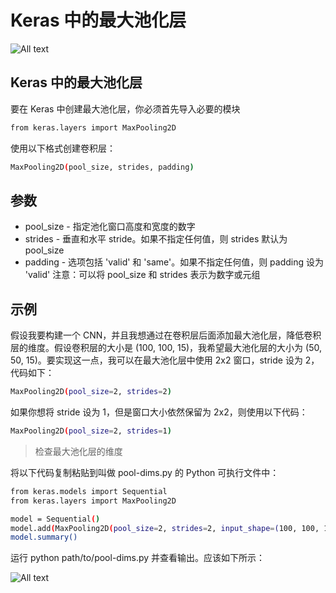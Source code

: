 # Keras 中的最大池化层

![All text](http://ww1.sinaimg.cn/large/dc05ba18ly1fnu1hd8czwj20ln0b2n0c.jpg)

## Keras 中的最大池化层

要在 Keras 中创建最大池化层，你必须首先导入必要的模块

```bash
from keras.layers import MaxPooling2D
```

使用以下格式创建卷积层：

```bash
MaxPooling2D(pool_size, strides, padding)
```

## 参数

* pool_size - 指定池化窗口高度和宽度的数字
* strides - 垂直和水平 stride。如果不指定任何值，则 strides 默认为 pool_size
* padding - 选项包括 'valid' 和 'same'。如果不指定任何值，则 padding 设为 'valid'
注意：可以将 pool_size 和 strides 表示为数字或元组

## 示例

假设我要构建一个 CNN，并且我想通过在卷积层后面添加最大池化层，降低卷积层的维度。假设卷积层的大小是 (100, 100, 15)，我希望最大池化层的大小为 (50, 50, 15)。要实现这一点，我可以在最大池化层中使用 2x2 窗口，stride 设为 2，代码如下：

```bash
MaxPooling2D(pool_size=2, strides=2)
```

如果你想将 stride 设为 1，但是窗口大小依然保留为 2x2，则使用以下代码：

```bash
MaxPooling2D(pool_size=2, strides=1)
```

>检查最大池化层的维度

将以下代码复制粘贴到叫做 pool-dims.py 的 Python 可执行文件中：

```bash
from keras.models import Sequential
from keras.layers import MaxPooling2D

model = Sequential()
model.add(MaxPooling2D(pool_size=2, strides=2, input_shape=(100, 100, 15)))
model.summary()
```

运行 python path/to/pool-dims.py 并查看输出。应该如下所示：

![All text](http://ww1.sinaimg.cn/large/dc05ba18gy1fopbuah1pij217s0by42u.jpg)
